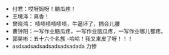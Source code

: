
- 付君：哎呀妈呀！脑瓜疼！
- 王境泽：真香！
- 曾晓鸿： 啧啧啧啧啧啧，牛逼坏了，插会儿腰
- 曹钟阳：一写作业脑瓜疼，一写作业脑瓜疼，一写作业哪儿都疼。
- 郭昊彬：五十六个名族
-哈哈！我又来皮了呀！！！
- asdsadsadsadsadsadsadada 力惨